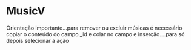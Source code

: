 # MusicV

Orientação importante...para remover ou excluir músicas é necessário copiar o conteúdo do campo _id e colar no campo e inserção....para só depois selecionar a ação
